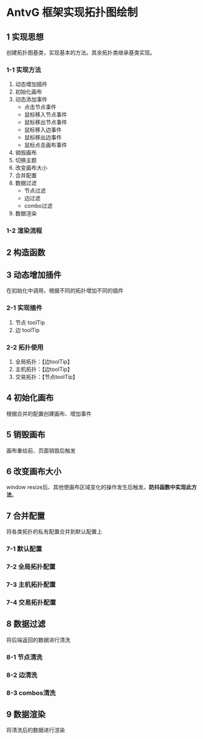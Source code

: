 # AntvG 框架实现拓扑图绘制

## 1 实现思想

创建拓扑图基类，实现基本的方法。其余拓扑类继承基类实现。

### 1-1 实现方法

1. 动态增加插件
2. 初始化画布
3. 动态添加事件
   - 点击节点事件
   - 鼠标移入节点事件
   - 鼠标移出节点事件
   - 鼠标移入边事件
   - 鼠标移出边事件
   - 鼠标点击画布事件
4. 销毁画布
5. 切换主题
6. 改变画布大小
7. 合并配置
8. 数据过滤
   - 节点过滤
   - 边过滤
   - combo过滤
9. 数据渲染

### 1-2 渲染流程

## 2 构造函数

## 3 动态增加插件

在初始化中调用，根据不同的拓扑增加不同的插件

### 2-1 实现插件

1. 节点 toolTip
2. 边 toolTip

### 2-2 拓扑使用

1. 全局拓扑：【边toolTip】
2. 主机拓扑：【边toolTip】
3. 交易拓扑：【节点toolTip】

## 4 初始化画布

根据合并的配置创建画布、增加事件

## 5 销毁画布

画布重绘前、页面销毁后触发

## 6 改变画布大小

window resize后、其他使画布区域变化的操作发生后触发。**防抖函数中实现此方法**。

## 7 合并配置

将各类拓扑的私有配置合并到默认配置上

### 7-1 默认配置

### 7-2 全局拓扑配置

### 7-3 主机拓扑配置

### 7-4 交易拓扑配置

## 8 数据过滤

将后端返回的数据进行清洗

### 8-1 节点清洗

### 8-2 边清洗

### 8-3 combos清洗

## 9 数据渲染

将清洗后的数据进行渲染